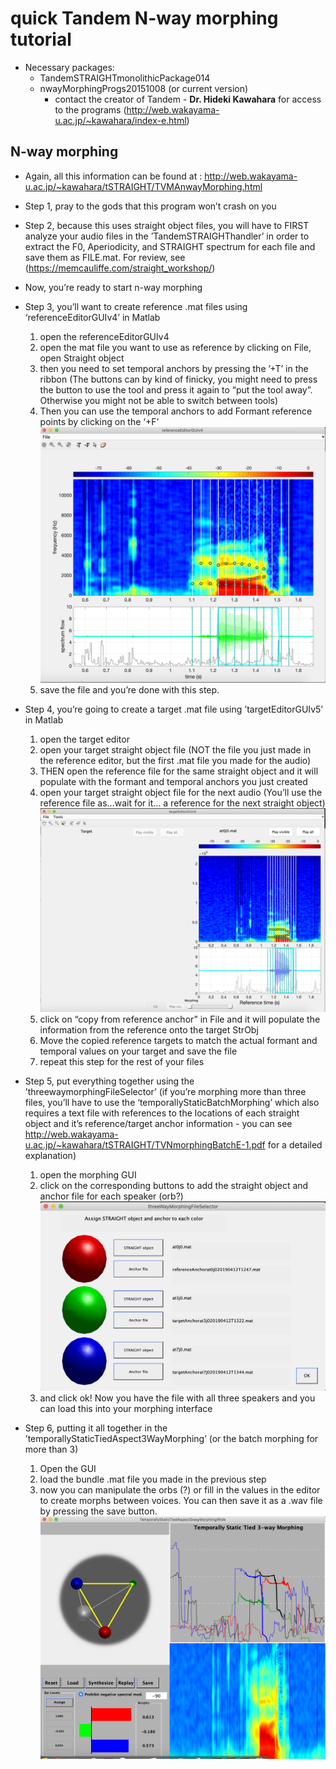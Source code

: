 # quick Tandem N-way morphing tutorial


* Necessary packages: 
    *  TandemSTRAIGHTmonolithicPackage014
    * nwayMorphingProgs20151008 (or current version)
        * contact the creator of Tandem - **Dr. Hideki Kawahara** for access to the programs (http://web.wakayama-u.ac.jp/~kawahara/index-e.html)


## N-way morphing
* Again, all this information can be found at : http://web.wakayama-u.ac.jp/~kawahara/tSTRAIGHT/TVMAnwayMorphing.html
* Step 1, pray to the gods that this program won’t crash on you
* Step 2, because this uses straight object files, you will have to FIRST analyze your audio files in the ’TandemSTRAIGHThandler’ in order to extract the F0, Aperiodicity, and STRAIGHT spectrum for each file and save them as FILE.mat. For review, see (https://memcauliffe.com/straight_workshop/)
* Now, you’re ready to start n-way morphing
* Step 3, you’ll want to create reference .mat files using ‘referenceEditorGUIv4’ in Matlab 
    1. open the referenceEditorGUIv4
    2. open the mat file you want to use as reference by clicking on File, open Straight object
    3. then you need to set temporal anchors by pressing the ’+T’ in the ribbon (The buttons can by kind of finicky, you might need to press the button to use the tool and press it again to “put the tool away”. Otherwise you might not be able to switch between tools)
    4. Then you can use the temporal anchors to add Formant reference points by clicking on the ‘+F'
    ![alt text](images_for_tut/image1.png "image 1")
    5. save the file and you’re done with this step.

  
* Step 4, you’re going to create a target .mat file using ’targetEditorGUIv5’ in Matlab
    1. open the target editor
    2. open your target straight object file (NOT the file you just made in the reference editor, but the first .mat file you made for the audio)
    3. THEN open the reference file for the same straight object and it will populate with the formant and temporal anchors you just created
    4. open your target straight object file for the next audio
        (You’ll use the reference file as…wait for it… a reference for the next straight object)
    ![alt text](images_for_tut/image2.png "image 2")
    4. click on “copy from reference anchor” in File and it will populate the information from the reference onto the target StrObj
    5. Move the copied reference targets to match the actual formant and temporal values on your target and save the file 
    6. repeat this step for the rest of your files
    


    
* Step 5, put everything together using the ’threewaymorphingFileSelector’ (if you’re morphing more than three files, you’ll have to use the ‘temporallyStaticBatchMorphing’ which also requires a text file with references to the locations of each straight object and it’s reference/target anchor information - you can see http://web.wakayama-u.ac.jp/~kawahara/tSTRAIGHT/TVNmorphingBatchE-1.pdf for a detailed explanation) 
    1. open the morphing GUI
    2.  click on the corresponding buttons to add the straight object and anchor file for each speaker (orb?)
    ![alt text](images_for_tut/image3.png "image 3")
    3. and click ok! Now you have the file with all three speakers and you can load this into your morphing interface
*  Step 6, putting it all together in the ’temporallyStaticTiedAspect3WayMorphing’ (or the batch morphing for more than 3)
    1. Open the GUI
    2. load the bundle .mat file you made in the previous step
    3. now you can manipulate the orbs (?) or fill in the values in the editor to create morphs between voices. You can then save it as a .wav file by pressing the save button.
    ![alt text](images_for_tut/image4.png "image 4")





